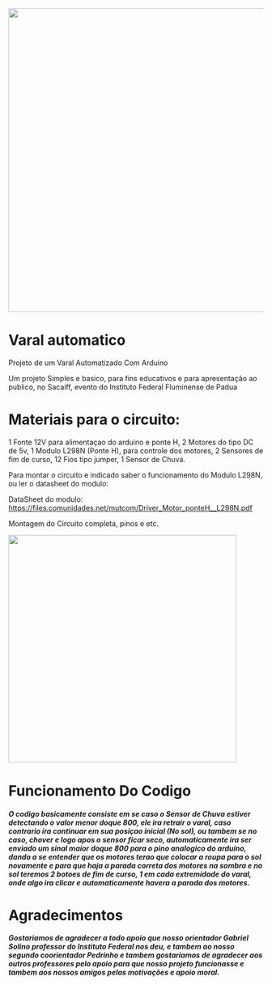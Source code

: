 <div align="center">	
<img src="https://user-images.githubusercontent.com/70967912/206793699-7bf8e280-3e46-4058-bb7c-ae2a7412086d.jpeg" width="600px"/>

</div>


# Varal automatico
Projeto de um Varal Automatizado Com Arduino

Um projeto Simples e basico, para fins educativos e para apresentação ao publico, no Sacaiff, evento do Instituto Federal Fluminense de Padua



<h1>Materiais para o circuito:</h1>

1 Fonte 12V para alimentaçao do arduino e ponte H,
2 Motores do tipo DC de 5v,
1 Modulo L298N (Ponte H), para controle dos motores,
2 Sensores de fim de curso,
12 Fios tipo jumper,
1 Sensor de Chuva. 

Para montar o circuito e indicado saber o funcionamento do Modulo L298N, ou ler o datasheet do modulo:

DataSheet do modulo: https://files.comunidades.net/mutcom/Driver_Motor_ponteH__L298N.pdf 

Montagem do Circuito completa, pinos e etc.





<img src="https://user-images.githubusercontent.com/70967912/206793990-b1f00f74-0535-4375-ac20-9f319cbbddc4.jpeg" width="450px"/>



 <h1>Funcionamento Do Codigo</h1>

<h5>O codigo basicamente consiste em se caso o Sensor de Chuva estiver detectando o valor menor doque 800, ele ira retrair o varal, caso contrario ira continuar em sua posiçao inicial (No sol), ou tambem se no caso, chover e logo apos o sensor ficar seco, automaticamente ira ser enviado um sinal maior doque 800 para o pino analogico do arduino, dando a se entender que os motores terao que colocar a roupa para o sol novamente e para que haja a parada correta dos motores na sombra e no sol teremos 2 botoes de fim de curso, 1 em cada extremidade do varal, onde algo ira clicar e automaticamente havera a parada dos motores.</h5>


<h1>Agradecimentos</h1>

<h5>Gostariamos de agradecer a todo apoio que nosso orientador Gabriel Solino professor do Instituto Federal nos deu, e tambem ao nosso segundo coorientador Pedrinho e tambem gostariamos de agradecer aos outros professores pelo apoio para que nosso projeto funcionasse e tambem aos nossos amigos pelas motivações e apoio moral.</h5>


